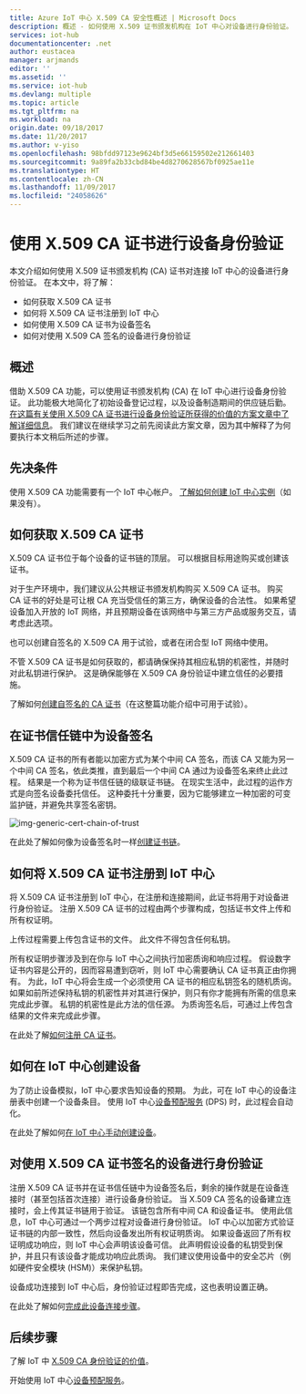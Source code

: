 ```yaml
---
title: Azure IoT 中心 X.509 CA 安全性概述 | Microsoft Docs
description: 概述 - 如何使用 X.509 证书颁发机构在 IoT 中心对设备进行身份验证。
services: iot-hub
documentationcenter: .net
author: eustacea
manager: arjmands
editor: ''
ms.assetid: ''
ms.service: iot-hub
ms.devlang: multiple
ms.topic: article
ms.tgt_pltfrm: na
ms.workload: na
origin.date: 09/18/2017
ms.date: 11/20/2017
ms.author: v-yiso
ms.openlocfilehash: 98bfdd97123e9624bf3d5e66159502e212661403
ms.sourcegitcommit: 9a89fa2b33cbd84be4d8270628567bf0925ae11e
ms.translationtype: HT
ms.contentlocale: zh-CN
ms.lasthandoff: 11/09/2017
ms.locfileid: "24058626"
---
```

# <a name="device-authentication-using-x509-ca-certificates"></a>使用 X.509 CA 证书进行设备身份验证

本文介绍如何使用 X.509 证书颁发机构 (CA) 证书对连接 IoT 中心的设备进行身份验证。  在本文中，将了解：

* 如何获取 X.509 CA 证书
* 如何将 X.509 CA 证书注册到 IoT 中心
* 如何使用 X.509 CA 证书为设备签名
* 如何对使用 X.509 CA 签名的设备进行身份验证

## <a name="overview"></a>概述

借助 X.509 CA 功能，可以使用证书颁发机构 (CA) 在 IoT 中心进行设备身份验证。 此功能极大地简化了初始设备登记过程，以及设备制造期间的供应链后勤。 [在这篇有关使用 X.509 CA 证书进行设备身份验证所获得的价值的方案文章中了解详细信息](iot-hub-x509ca-concept.md)。  我们建议在继续学习之前先阅读此方案文章，因为其中解释了为何要执行本文稍后所述的步骤。

## <a name="prerequisite"></a>先决条件

使用 X.509 CA 功能需要有一个 IoT 中心帐户。  [了解如何创建 IoT 中心实例](iot-hub-csharp-csharp-getstarted.md)（如果没有）。

## <a name="how-to-get-an-x509-ca-certificate"></a>如何获取 X.509 CA 证书

X.509 CA 证书位于每个设备的证书链的顶层。  可以根据目标用途购买或创建该证书。

对于生产环境中，我们建议从公共根证书颁发机构购买 X.509 CA 证书。 购买 CA 证书的好处是可让根 CA 充当受信任的第三方，确保设备的合法性。 如果希望设备加入开放的 IoT 网络，并且预期设备在该网络中与第三方产品或服务交互，请考虑此选项。

也可以创建自签名的 X.509 CA 用于试验，或者在闭合型 IoT 网络中使用。

不管 X.509 CA 证书是如何获取的，都请确保保持其相应私钥的机密性，并随时对此私钥进行保护。  这是确保能够在 X.509 CA 身份验证中建立信任的必要措施。 

了解如何[创建自签名的 CA 证书](iot-hub-security-x509-create-certificates.md#createcerts)（在这整篇功能介绍中可用于试验）。

## <a name="sign-devices-into-the-certificate-chain-of-trust"></a>在证书信任链中为设备签名

X.509 CA 证书的所有者能以加密方式为某个中间 CA 签名，而该 CA 又能为另一个中间 CA 签名，依此类推，直到最后一个中间 CA 通过为设备签名来终止此过程。 结果是一个称为证书信任链的级联证书链。 在现实生活中，此过程的运作方式是向签名设备委托信任。 这种委托十分重要，因为它能够建立一种加密的可变监护链，并避免共享签名密钥。

![img-generic-cert-chain-of-trust](./media/generic-cert-chain-of-trust.png)

在此处了解如何像为设备签名时一样[创建证书链](iot-hub-security-x509-create-certificates.md#createcertchain)。

## <a name="how-to-register-the-x509-ca-certificate-to-iot-hub"></a>如何将 X.509 CA 证书注册到 IoT 中心

将 X.509 CA 证书注册到 IoT 中心，在注册和连接期间，此证书将用于对设备进行身份验证。  注册 X.509 CA 证书的过程由两个步骤构成，包括证书文件上传和所有权证明。

上传过程需要上传包含证书的文件。  此文件不得包含任何私钥。

所有权证明步骤涉及到在你与 IoT 中心之间执行加密质询和响应过程。  假设数字证书内容是公开的，因而容易遭到窃听，则 IoT 中心需要确认 CA 证书真正由你拥有。  为此，IoT 中心将会生成一个必须使用 CA 证书的相应私钥签名的随机质询。  如果如前所述保持私钥的机密性并对其进行保护，则只有你才能拥有所需的信息来完成此步骤。 私钥的机密性是此方法的信任源。  为质询签名后，可通过上传包含结果的文件来完成此步骤。

在此处了解[如何注册 CA 证书](iot-hub-security-x509-get-started.md#registercerts)。

## <a name="how-to-create-a-device-on-iot-hub"></a>如何在 IoT 中心创建设备

为了防止设备模拟，IoT 中心要求告知设备的预期。  为此，可在 IoT 中心的设备注册表中创建一个设备条目。  使用 IoT 中心[设备预配服务](https://azure.microsoft.com/en-us/blog/azure-iot-hub-device-provisioning-service-preview-automates-device-connection-configuration/) (DPS) 时，此过程会自动化。 

在此处了解如何[在 IoT 中心手动创建设备](iot-hub-security-x509-get-started.md#createdevice)。

## <a name="authenticating-devices-signed-with-x509-ca-certificates"></a>对使用 X.509 CA 证书签名的设备进行身份验证

注册 X.509 CA 证书并在证书信任链中为设备签名后，剩余的操作就是在设备连接时（甚至包括首次连接）进行设备身份验证。  当 X.509 CA 签名的设备建立连接时，会上传其证书链用于验证。 该链包含所有中间 CA 和设备证书。  使用此信息，IoT 中心可通过一个两步过程对设备进行身份验证。  IoT 中心以加密方式验证证书链的内部一致性，然后向设备发出所有权证明质询。  如果设备返回了所有权证明成功响应，则 IoT 中心会声明该设备可信。  此声明假设设备的私钥受到保护，并且只有该设备才能成功响应此质询。  我们建议使用设备中的安全芯片（例如硬件安全模块 (HSM)）来保护私钥。

设备成功连接到 IoT 中心后，身份验证过程即告完成，这也表明设置正确。

在此处了解如何[完成此设备连接步骤](iot-hub-security-x509-get-started.md#authenticatedevice)。

## <a name="next-steps"></a>后续步骤

了解 IoT 中 [X.509 CA 身份验证的价值](iot-hub-x509ca-concept.md)。

开始使用 IoT 中心[设备预配服务](https://docs.microsoft.com/en-us/azure/iot-dps/)。